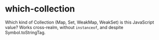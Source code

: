 # which-collection
Which kind of Collection (Map, Set, WeakMap, WeakSet) is this JavaScript value? Works cross-realm, without `instanceof`, and despite Symbol.toStringTag.
